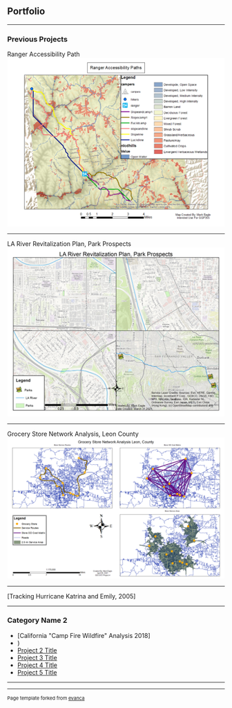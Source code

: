 ## Portfolio

---

### Previous Projects 

Ranger Accessibility Path
<img src="images/Ranger%20Accessibility%20Paths.png"/>

---
LA River Revitalization Plan, Park Prospects 
<img src="images/Eagle Project 2.jpg"/>

---
Grocery Store Network Analysis, Leon County 
<img src="images/Eagle Project 4.png"/>

---
[Tracking Hurricane Katrina and Emily, 2005] 
<pdf src="pdf/Assignment 7 Eagle.pdf"/>

---
### Category Name 2

- [California "Camp Fire Wildfire" Analysis 2018] 
- <pdf src="https://github.com/chereagle1/chereagle1.github.io/blob/5100a9cf8be8d7d0e484dfd5537597b71070eef5/pdf/Final%20Project%20Mark%20Eagle.pdf"/>)
- [Project 2 Title](http://example.com/)
- [Project 3 Title](http://example.com/)
- [Project 4 Title](http://example.com/)
- [Project 5 Title](http://example.com/)

---




---
<p style="font-size:11px">Page template forked from <a href="https://github.com/evanca/quick-portfolio">evanca</a></p>
<!-- Remove above link if you don't want to attibute -->
